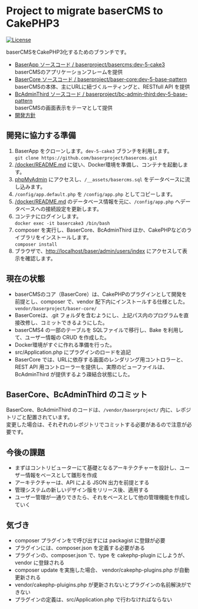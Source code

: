 # Project to migrate baserCMS to CakePHP3

[![License](https://img.shields.io/packagist/l/cakephp/app.svg?style=flat-square)](https://packagist.org/packages/baserproject/basercms)

baserCMSをCakePHP3化するためのブランチです。  
- [BaserApp ソースコード / baserproject/basercms:dev-5-cake3](https://github.com/baserproject/basercms/tree/dev-5-cake3)  
baserCMSのアプリケーションフレームを提供
- [BaserCore ソースコード / baserproject/baser-core:dev-5-base-pattern](https://github.com/baserproject/baser-core/tree/dev-5-base-pattern)  
baserCMSの本体、主にURLに紐づくルーティングと、RESTfull API を提供
- [BcAdminThird ソースコード / baserproject/bc-admin-third:dev-5-base-pattern](https://github.com/baserproject/bc-admin-third/tree/dev-5-base-pattern)  
baserCMSの画面表示をテーマとして提供
- [開発方針](https://docs.google.com/document/d/1QAmScc65CwMyn8QuwWKE9q_8HnSKcW9oefI9RrHoUYY/edit)

## 開発に協力する準備

1. BaserApp をクローンします。`dev-5-cake3` ブランチを利用します。  
`git clone https://github.com/baserproject/basercms.git`
2. [/docker/README.md](https://github.com/baserproject/basercms/blob/dev-5-cake3/docker/README.md) に従い、Docker環境を準備し、コンテナを起動します。
3. [phpMyAdmin](http://localhost:8080) にアクセスし、`/__assets/basercms.sql` をデータベースに流し込みます。
4. `/config/app.default.php` を `/config/app.php` としてコピーします。
5. [/docker/README.md](https://github.com/baserproject/basercms/blob/dev-5-cake3/docker/README.md) のデータベース情報を元に、`/config/app.php` へデータベースへの接続設定を更新します。
6. コンテナにログインします。  
`docker exec -it basercake3 /bin/bash`
7. composer を実行し、BaserCore、BcAdminThird ほか、CakePHPなどのライブラリをインストールします。  
`composer install`
8. ブラウザで、[http://localhost/baser/admin/users/index](http://localhost/baser/admin/users/index) にアクセスして表示を確認します。

## 現在の状態

- baserCMSのコア（BaserCore）は、CakePHPのプラグインとして開発を前提とし、composer で、vendor 配下内にインストールする仕様とした。 `vendor/baserproject/baser-core/`
- BaserCoreは、.git フォルダを含むようにし、上記パス内のプログラムを直接改修し、コミットできるようにした。
- baserCMS4 の一部のテーブルを SQLファイルで移行し、Bake を利用して、ユーザー情報の CRUD を作成した。
- Docker環境がすぐに作れる準備を行った。
- src/Application.php にプラグインのロードを追記
- BaserCore では、URLに依存する画面のレンダリング用コントロラーと、REST API 用コントローラーを提供し、実際のビューファイルは、BcAdminThird が提供するよう疎結合状態にした。

## BaserCore、BcAdminThird のコミット

BaserCore、BcAdminThird のコードは、`/vendor/baserproject/` 内に、レポジトリごと配置されています。  
変更した場合は、それぞれのレポジトリでコミットする必要があるので注意が必要です。

## 今後の課題

- まずはコントリビューターにて基礎となるアーキテクチャーを設計し、ユーザー情報をベースとして雛形を作成
- アーキテクチャーは、API による JSON 出力を前提とする
- 管理システムの新しいデザイン版をリリース後、適用する
- ユーザー管理が一通りできたら、それをベースとして他の管理機能を作成していく

## 気づき
- composer プラグインをで呼び出すには packagist に登録が必要
- プラグインには、composer.json を定義する必要がある
- プラグインの、composer.json で、type を cakephp-plugin にしようが、vendor に登録される
- composer update を実施した場合、 vendor/cakephp-plugins.php が自動更新される
- vendor/cakephp-pluigins.php が更新されないとプラグインの名前解決ができない
- プラグインの定義は、src/Application.php で行わなければならない